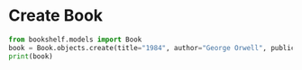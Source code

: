# Create Book 

```python
from bookshelf.models import Book
book = Book.objects.create(title="1984", author="George Orwell", publication_year=1949)
print(book)